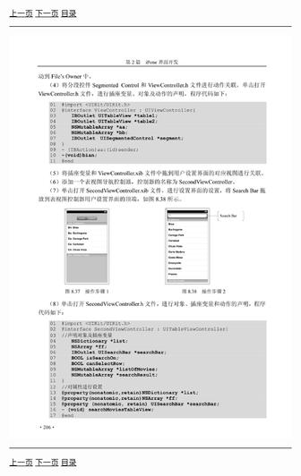 [上一页](217.md) [下一页](219.md) [目录](../README.md)

***

![218](../images/218.png)

***

[上一页](217.md) [下一页](219.md) [目录](../README.md)
